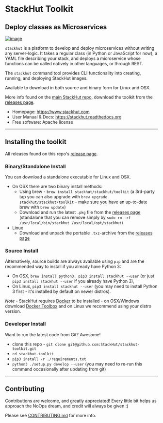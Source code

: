 # StackHut Toolkit
## Deploy classes as Microservices

[![image](https://img.shields.io/pypi/v/stackhut.svg)](https://pypi.python.org/pypi/stackhut)

`stackhut` is a platform to develop and deploy microservices without writing any server-logic. It takes a regular class (in Python or JavaScript for now), a YAML file describing your stack, and deploys a microservice whose functions can be called natively in other languages, or through REST.

The `stackhut` command tool provides CLI functionality into creating, running, and deploying StackHut images. 

Available to download in both source and binary form for Linux and OSX.

More info found on the [main StackHut repo](https://github.com/StackHut/StackHut), download the toolkit from the [releases page](https://github.com/StackHut/stackhut-toolkit/releases).

* Homepage: https://www.stackhut.com
* User Manual & Docs: https://stackhut.readthedocs.org
* Free software: Apache license

---
## Installing the toolkit

All releases found on this repo's [release page](https://github.com/StackHut/stackhut-toolkit/releases).

### Binary/Standalone Install

You can download a standalone executable for Linux and OSX. 
 * On OSX there are two binary install methods:
    * Using brew - `brew install stackhut/stackhut/toolkit` (a 3rd-party tap you can also upgrade with `brew upgrade stackhut/stackhut/toolkit` - make sure you have an up-to-date brew with `brew update`)
    * Download and run the latest `.pkg` file from the [releases page](https://github.com/StackHut/stackhut-toolkit/releases) (standalone that you can remove simply by `sudo rm -rf /usr/local/bin/stackhut /usr/local/opt/stackhut`)
 * Linux
    * Download and unpack the portable `.txz`-archive from the [releases page](https://github.com/StackHut/stackhut-toolkit/releases)

### Source Install

Alternatively, source builds are always available using `pip` and are the recommended way to install if you already have Python 3:

 * On OSX, `brew install python3; pip3 install stackhut --user` (or just `pip3 install stackhut --user` if you already have Python 3),
 * On Linux, `pip3 install stackhut --user` (you may need to install Python 3 first - it's installed by default on newer distros).

_Note_ - StackHut requires [Docker](www.docker.com) to be installed  - on OSX/Windows download [Docker Toolbox](https://www.docker.com/docker-toolbox) and on Linux we recommend using your distro version.

### Developer Install

Want to run the latest code from Git? Awesome! 
* clone this repo - `git clone git@github.com:StackHut/stackhut-toolkit.git`
* `cd stackhut-toolkit`
* `pip3 install -r ./requirements.txt`
* `python3 ./setup.py develop --user` (you may need to re-run this command occasionally after updating from git)

---

## Contributing

Contributions are welcome, and greatly appreciated! Every little bit helps us approach the NoOps dream, and credit will always be given :)

Please see [CONTRIBUTING.md](./CONTRIBUTING.md) for more info.
